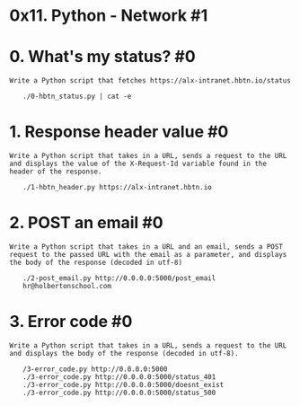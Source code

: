 # 0x11. Python - Network #1


# 0. What's my status? #0

    Write a Python script that fetches https://alx-intranet.hbtn.io/status

<ul>

    ./0-hbtn_status.py | cat -e

</ul>



# 1. Response header value #0

    Write a Python script that takes in a URL, sends a request to the URL and displays the value of the X-Request-Id variable found in the header of the response.

<ul>

    ./1-hbtn_header.py https://alx-intranet.hbtn.io

</ul>

# 2. POST an email #0


    Write a Python script that takes in a URL and an email, sends a POST request to the passed URL with the email as a parameter, and displays the body of the response (decoded in utf-8)

<ul>

    ./2-post_email.py http://0.0.0.0:5000/post_email hr@holbertonschool.com

</ul>


# 3. Error code #0


    Write a Python script that takes in a URL, sends a request to the URL and displays the body of the response (decoded in utf-8).

<ul>

    /3-error_code.py http://0.0.0.0:5000
    ./3-error_code.py http://0.0.0.0:5000/status_401
    ./3-error_code.py http://0.0.0.0:5000/doesnt_exist
    ./3-error_code.py http://0.0.0.0:5000/status_500

</ul>
